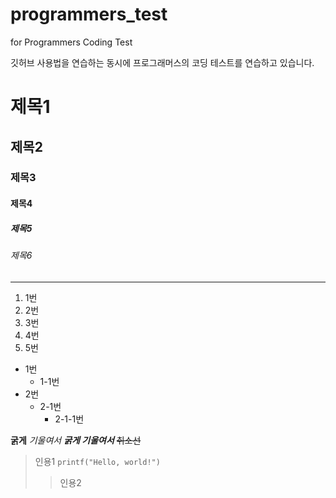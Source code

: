 # programmers_test
for Programmers Coding Test

깃허브 사용법을 연습하는 동시에 프로그래머스의 코딩 테스트를 연습하고 있습니다.

# 제목1
## 제목2
### 제목3
#### 제목4
##### 제목5
###### 제목6

---
1. 1번
2. 2번
3. 3번
4. 4번
5. 5번
- 1번
  - 1-1번
- 2번
  - 2-1번
    - 2-1-1번

**굵게** *기울여서* ***굵게 기울여서*** ~~취소선~~
> 인용1 `printf("Hello, world!")`
>> 인용2
